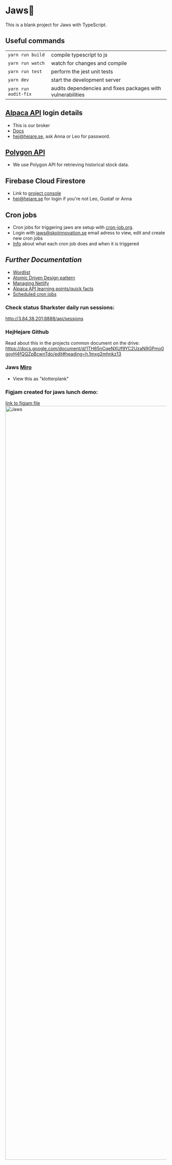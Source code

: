 # Jaws🦈

This is a blank project for Jaws with TypeScript.

## Useful commands

|                      |                                                             |
| -------------------- | ----------------------------------------------------------- |
| `yarn run build`     | compile typescript to js                                    |
| `yarn run watch`     | watch for changes and compile                               |
| `yarn run test`      | perform the jest unit tests                                 |
| `yarn dev`           | start the development server                                |
| `yarn run audit-fix` | audits dependencies and fixes packages with vulnerabilities |

## [Alpaca API](https://broker-app.alpaca.markets/dev) login details

- This is our broker
- [Docs](https://alpaca.markets/docs/api-references/broker-api/)
- hej@hejare.se, ask Anna or Leo for password.

## [Polygon API](https://polygon.io/docs/stocks/getting-started)

- We use Polygon API for retrieving historical stock data.

## Firebase Cloud Firestore

- Link to [project console](https://console.firebase.google.com/u/0/project/jaws-sharkster/overview)
- hej@hejare.se for login if you're not Leo, Gustaf or Anna

## Cron jobs

- Cron jobs for triggering jaws are setup with [cron-job.org](https://console.cron-job.org/).
- Login with jaws@skojinnovation.se email adress to view, edit and create new cron jobs
- [Info](docs/scheduling.md) about what each cron job does and when it is triggered

## _Further Documentation_

- [Wordlist](docs/wordlist.md)
- [Atomic Driven Design pattern](docs/adr.md)
- [Managing Netlify](docs/netlify.md)
- [Alpaca API learning points/quick facts](https://github.com/hejare/jaws/blob/main/docs/alpaca-api-learning-points.md)
- [Scheduled cron jobs](docs/scheduling.md)

### Check status Sharkster daily run sessions:

http://3.84.38.201:8888/api/sessions

### HejHejare Github

Read about this in the projects common document on the drive:
https://docs.google.com/document/d/1TH65nCqeNXUf9YC2UzaN9GPmo0goyH4fQQZpBcwnTdo/edit#heading=h.1mxg2mhnkz13

### Jaws [Miro](https://miro.com/app/board/uXjVP643fvA=/)

- View this as "klotterplank"

### Figjam created for jaws lunch demo:

[link to figjam file](https://www.figma.com/file/kowkYi7MyKme55ymeD2KQk/Jaws?node-id=0%3A1&t=D1f406w1UxyPwEJi-0)
<img width="2345" alt="Jaws" src="https://user-images.githubusercontent.com/58371851/211869474-25bcc2a4-054b-4349-a1bc-38e55b522099.png">
